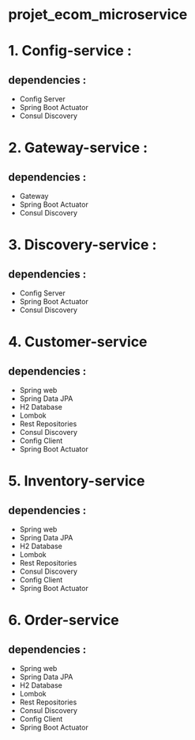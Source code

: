 # projet_ecom_microservice

# 1. Config-service :
## dependencies :
* Config Server 
* Spring Boot Actuator
* Consul Discovery

# 2. Gateway-service :
## dependencies :
* Gateway
* Spring Boot Actuator
* Consul Discovery

# 3. Discovery-service :
## dependencies :
* Config Server
* Spring Boot Actuator
* Consul Discovery

# 4. Customer-service 
## dependencies :
* Spring web
* Spring Data JPA
* H2 Database
* Lombok
* Rest Repositories 
* Consul Discovery
* Config Client
* Spring Boot Actuator

# 5. Inventory-service
## dependencies :
* Spring web
* Spring Data JPA
* H2 Database
* Lombok
* Rest Repositories
* Consul Discovery
* Config Client
* Spring Boot Actuator

# 6. Order-service
## dependencies :
* Spring web
* Spring Data JPA
* H2 Database
* Lombok
* Rest Repositories
* Consul Discovery
* Config Client
* Spring Boot Actuator


